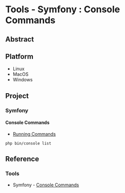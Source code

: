 # Tools - Symfony : Console Commands

## Abstract

## Platform

* Linux
* MacOS
* Windows

## Project

### Symfony

#### Console Commands

* [Running Commands](https://symfony.com/doc/current/console.html)

```
php bin/console list
```


## Reference

### Tools

* Symfony             - [Console Commands](https://symfony.com/doc/current/console.html)
